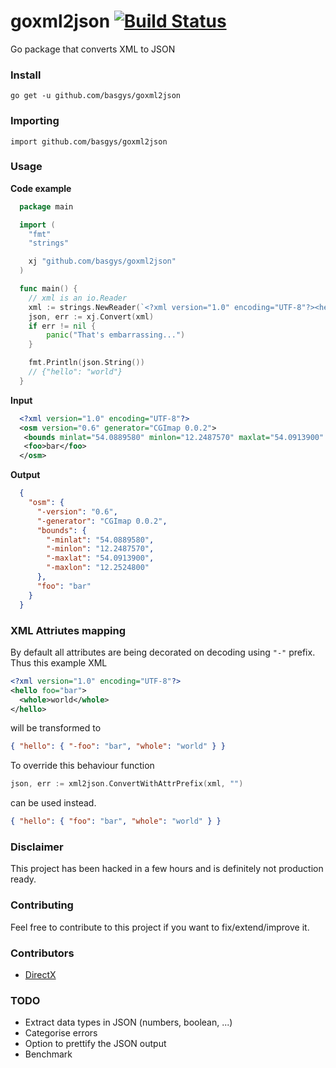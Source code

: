# goxml2json [![Build Status](https://drone.io/github.com/basgys/goxml2json/status.png)](https://drone.io/github.com/basgys/goxml2json/latest)

Go package that converts XML to JSON

### Install

    go get -u github.com/basgys/goxml2json

### Importing

    import github.com/basgys/goxml2json

### Usage

**Code example**

```go
  package main

  import (
  	"fmt"
  	"strings"

  	xj "github.com/basgys/goxml2json"
  )

  func main() {
  	// xml is an io.Reader
  	xml := strings.NewReader(`<?xml version="1.0" encoding="UTF-8"?><hello>world</hello>`)
  	json, err := xj.Convert(xml)
  	if err != nil {
  		panic("That's embarrassing...")
  	}

  	fmt.Println(json.String())
  	// {"hello": "world"}
  }

```

**Input**

```xml
  <?xml version="1.0" encoding="UTF-8"?>
  <osm version="0.6" generator="CGImap 0.0.2">
   <bounds minlat="54.0889580" minlon="12.2487570" maxlat="54.0913900" maxlon="12.2524800"/>
   <foo>bar</foo>
  </osm>
```

**Output**

```json
  {
    "osm": {
      "-version": "0.6",
      "-generator": "CGImap 0.0.2",
      "bounds": {
        "-minlat": "54.0889580",
        "-minlon": "12.2487570",
        "-maxlat": "54.0913900",
        "-maxlon": "12.2524800"
      },
      "foo": "bar"
    }
  }
```

### XML Attriutes mapping

By default all attributes are being decorated on decoding using `"-"` prefix. Thus this example XML
```xml
<?xml version="1.0" encoding="UTF-8"?>
<hello foo="bar">
  <whole>world</whole>
</hello>
```
will be transformed to
```json
{ "hello": { "-foo": "bar", "whole": "world" } }
```
To override this behaviour function
```go
json, err := xml2json.ConvertWithAttrPrefix(xml, "")
```
can be used instead.
```json
{ "hello": { "foo": "bar", "whole": "world" } }
```

### Disclaimer
This project has been hacked in a few hours and is definitely not production ready.

### Contributing
Feel free to contribute to this project if you want to fix/extend/improve it.

### Contributors

  - [DirectX](https://github.com/directx)

### TODO

   * Extract data types in JSON (numbers, boolean, ...)
   * Categorise errors
   * Option to prettify the JSON output
   * Benchmark

